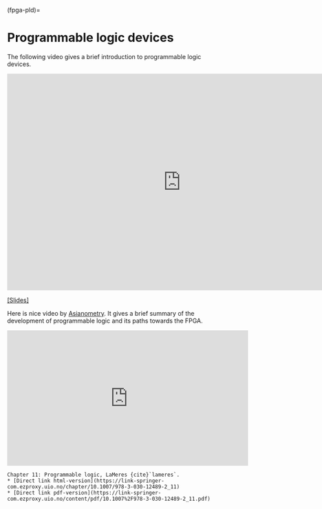 (fpga-pld)=
# Programmable logic devices

The following video gives a brief introduction to programmable logic devices.

<div class="video-container">
<iframe width="806" height="504" src="https://www.youtube.com/embed/78u_ZiDrP8g" title="Introduction to programmable logic devices" frameborder="0" allow="accelerometer; autoplay; clipboard-write; encrypted-media; gyroscope; picture-in-picture" allowfullscreen></iframe>


</div>

[[Slides]](https://www.uio.no/studier/emner/matnat/fys/FYS4220/h22/lecture-slides/introduction_programmable_logic_devices.pdf)


Here is nice video by [Asianometry](https://www.youtube.com/@Asianometry). It gives a brief summary of the development of programmable logic and its paths towards the FPGA.

<div class="video-container">
<iframe width="560" height="315" src="https://www.youtube.com/embed/m-8G1Yixb34?si=3z35tpkTUOTFebRS" title="YouTube video player" frameborder="0" allow="accelerometer; autoplay; clipboard-write; encrypted-media; gyroscope; picture-in-picture; web-share" referrerpolicy="strict-origin-when-cross-origin" allowfullscreen></iframe>
</div>


```{admonition} Supplementary suggested reading:
Chapter 11: Programmable logic, LaMeres {cite}`lameres`.
* [Direct link html-version](https://link-springer-com.ezproxy.uio.no/chapter/10.1007/978-3-030-12489-2_11)
* [Direct link pdf-version](https://link-springer-com.ezproxy.uio.no/content/pdf/10.1007%2F978-3-030-12489-2_11.pdf)
```
<!--[[Video link]](https://www.youtube.com/watch?v=bXHUcLM0iy0), -->

